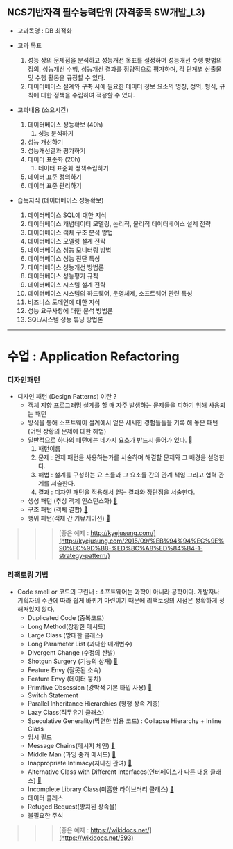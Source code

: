 ## NCS기반자격 필수능력단위 (자격종목 SW개발_L3)
* 교과목명 : DB 최적화


* 교과 목표
    1. 성능 상의 문제점을 분석하고 성능개선 목표를 설정하며 성능개선 수행 방법의 정의, 성능개선 수행, 성능개선 결과를 정량적으로 평가하며, 각 단계별 산출물 및 수행 활동을 규정할 수 있다.
    2. 데이터베이스 설계와 구축 시에 필요한 데이터 정보 요소의 명칭, 정의, 형식, 규칙에 대한 정책을 수립하여 적용할 수 있다.


* 교과내용 (소요시간)
    1. 데이터베이스 성능확보 (40h)
        1. 성능 분석하기
	2. 성능 개선하기
	3. 성능개선결과 평가하기
    2. 데이터 표준화 (20h)
        1. 데이터 표준화 정책수립하기
	2. 데이터 표준 정의하기
	3. 데이터 표준 관리하기


* 습득지식 (데이터베이스 성능확보)
    1. 데이터베이스 SQL에 대한 지식
    2. 데이터베이스 개념데이터 모델링, 논리적, 물리적 데이터베이스 설계 전략
    3. 데이터베이스 객체 구조 분석 방법
    4. 데이터베이스 모델링 설계 전략
    5. 데이터베이스 성능 모니터링 방법
    6. 데이터베이스 성능 진단 특성
    7. 데이터베이스 성능개선 방법론
    8. 데이터베이스 성능평가 규칙
    9. 데이터베이스 시스템 설계 전략
    10. 데이터베이스 시스템의 하드웨어, 운영체제, 소프트웨어 관련 특성
    11. 비즈니스 도메인에 대한 지식
    12. 성능 요구사항에 대한 분석 방법론
    13. SQL/시스템 성능 튜닝 방법론
--------

# 수업 : Application Refactoring

### 디자인패턴
* 디자인 패턴 (Design Patterns) 이란 ?
    * 객체 지향 프로그래밍 설계를 할 때 자주 발생하는 문제들을 피하기 위해 사용되는 패턴
    * 방식을 통해 소프트웨어 설계에서 얻은 세세한 경험들들을 기록 해 놓은 패턴(어떤 상황의 문제에 대한 해법)
    * 일반적으로 하나의 패턴에는 네가지 요소가 반드시 들어가 있다. [&#128209;](https://wikidocs.net/580)
        1. 패턴이름
        2. 문제 : 언제 패턴을 사용하는가를 서술하며 해결할 문제와 그 배경을 설명한다.
        3. 해법 : 설계를 구성하는 요 소들과 그 요소들 간의 관계 책임 그리고 협력 관계를 서술한다.
        4. 결과 : 디자인 패턴을 적용해서 얻는 결과와 장단점을 서술한다.
    * 생성 패턴 (추상 객체 인스턴스화) [&#128209;](http://seungdols.tistory.com/486)
    * 구조 패턴 (객체 결합) [&#128209;](http://seungdols.tistory.com/487?category=652793)
    * 행위 패턴(객체 간 커뮤케이션) [&#128209;](http://seungdols.tistory.com/490?category=652793)
>>> [좋은 예제 : http://kyejusung.com/](http://kyejusung.com/2015/09/%EB%94%94%EC%9E%90%EC%9D%B8-%ED%8C%A8%ED%84%B4-1-strategy-pattern/)

### 리팩토링 기법
* Code smell or 코드의 구린내 : 소프트웨어는 과학이 아니라 공학이다. 개발자나 기획자의 주관에 따라 쉽게 바뀌기 마련이기 때문에 리팩토링의 시점은 정확하게 정해져있지 않다.
    * Duplicated Code (중복코드)
    * Long Method(장황한 메서드)
    * Large Class (방대한 클래스)
    * Long Parameter List  (과다한 매개변수)
    * Divergent Change (수정의 산발)
    * Shotgun Surgery (기능의 상재) [&#128209;](http://blog.daum.net/bellosogno/10)
    * Feature Envy (잘못된 소속)
    * Feature Envy (데이터 뭉치)
    * Primitive Obsession (강박적 기본 타입 사용) [&#128209;](http://blog.daum.net/bellosogno/13)
    * Switch Statement
    * Parallel Inheritance Hierarchies (평행 상속 계층)
    * Lazy Class(직무유기 클래스)
    * Speculative Generality(막연한 범용 코드) : Collapse Hierarchy + Inline Class
    * 임시 필드
    * Message Chains(메시지 체인) [&#128209;](http://dj6316.torchpad.com/%EB%A6%AC%ED%8C%A9%ED%86%A0%EB%A7%81%28refactoring%29/CH.03+%EC%BD%94%EB%93%9C%EC%9D%98+%EA%B5%AC%EB%A6%B0%EB%82%B4/8.%EB%A9%94%EC%8B%9C%EC%A7%80+%EC%B2%B4%EC%9D%B8+Message+Chains)
    * Middle Man (과잉 중개 메서드) [&#128209;](https://wikidocs.net/593)
    * Inappropriate Intimacy(지나친 관여) [&#128209;](http://dj6316.torchpad.com/%EB%A6%AC%ED%8C%A9%ED%86%A0%EB%A7%81%28refactoring%29/CH.03+%EC%BD%94%EB%93%9C%EC%9D%98+%EA%B5%AC%EB%A6%B0%EB%82%B4/9.%EC%A7%80%EB%82%98%EC%B9%9C+%EA%B4%80%EC%97%AC+Inappropriate+Intimacy)
    * Alternative Class with Different Interfaces(인터페이스가 다른 대용 클래스) [&#128209;](http://dj6316.torchpad.com/%EB%A6%AC%ED%8C%A9%ED%86%A0%EB%A7%81%28refactoring%29/CH.03+%EC%BD%94%EB%93%9C%EC%9D%98+%EA%B5%AC%EB%A6%B0%EB%82%B4/9-1.%EC%9D%B8%ED%84%B0%ED%8E%98%EC%9D%B4%EC%8A%A4%EA%B0%80+%EB%8B%A4%EB%A5%B8+%EB%8C%80%EC%9A%A9+%ED%81%B4%EB%9E%98%EC%8A%A4+Alternative+Classes+with+Different+Interfaces)
    * Incomplete Library Class(미흡한 라이브러리 클래스) [&#128209;](http://dj6316.torchpad.com/%EB%A6%AC%ED%8C%A9%ED%86%A0%EB%A7%81%28refactoring%29/CH.03+%EC%BD%94%EB%93%9C%EC%9D%98+%EA%B5%AC%EB%A6%B0%EB%82%B4/10.%EB%AF%B8%ED%9D%A1%ED%95%9C+%EB%9D%BC%EC%9D%B4%EB%B8%8C%EB%9F%AC%EB%A6%AC+%ED%81%B4%EB%9E%98%EC%8A%A4+Incomplete+Library+Class)
    * 데이터 클래스
    * Refuged Bequest(방치된 상속물)
    * 불필요한 주석
>>> [좋은 예제 : https://wikidocs.net/](https://wikidocs.net/593)








